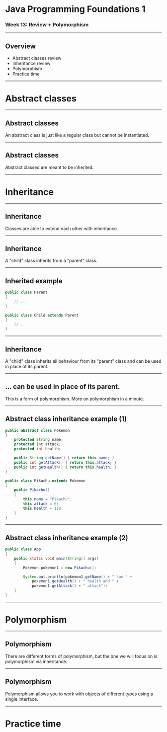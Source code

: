 # Java Programming Foundations 1

### Week 13: Review + Polymorphism

---

## Overview

<span class="centered narrow">

- Abstract classes review
- Inheritance review
- Polymorphism
- Practice time

</span>

---

<!-- paginate: true -->

# Abstract classes

---

## Abstract classes

<p class="text narrower">
An abstract class is just like a regular class but cannot be instantiated.
</p>

---

## Abstract classes

<p class="text narrower">
Abstract classed are meant to be inherited.
</p>

---

# Inheritance

---

## Inheritance

<p class="text narrower">
Classes are able to extend each other with inheritance.
</p>

---

## Inheritance

<p class="text narrower">
A "child" class inherits from a "parent" class.
</p>

---

## Inherited example

```java
public class Parent
{
    // ...
}

public class Child extends Parent
{
    // ...
}
```

---

## Inheritance

<p class="text narrower">
A "child" class inherits all behaviour from its "parent" class and can be used
in place of its parent.
</p>

---

## ... can be used in place of its parent.

<p class="text narrower">
This is a form of polymorphism. More on polymorphism in a minute.
</p>

---

## Abstract class inheritance example (1)

```java
public abstract class Pokemon
{
    protected String name;
    protected int attack;
    protected int health;

    public String getName() { return this.name; }
    public int getAttack() { return this.attack; }
    public int getHealth() { return this.health; }
}

public class Pikachu extends Pokemon
{
    public Pikachu()
    {
        this.name = "Pikachu";
        this.attack = 6;
        this.health = 110;
    }
}
```

---

## Abstract class inheritance example (2)

```java
public class App
{
    public static void main(String[] args)
    {
        Pokemon pokemon1 = new Pikachu();

        System.out.println(pokemon1.getName() + " has " +
            pokemon1.getHealth() + " health and " +
            pokemon1.getAttack() + " attack");
    }
}
```

---

# Polymorphism

---

## Polymorphism

<p class="text narrower">
There are different forms of polymorphism, but the one we will focus on is
polymorphism via inheritance.
</p>

---

## Polymorphism

<p class="text narrower">
Polymorphism allows you to work with objects of different types using a single
interface.
</p>

---

# Practice time
